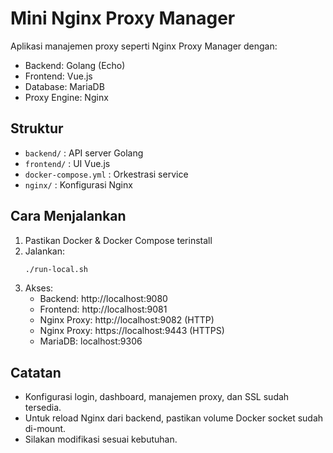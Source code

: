 # Mini Nginx Proxy Manager

Aplikasi manajemen proxy seperti Nginx Proxy Manager dengan:
- Backend: Golang (Echo)
- Frontend: Vue.js
- Database: MariaDB
- Proxy Engine: Nginx

## Struktur
- `backend/` : API server Golang
- `frontend/` : UI Vue.js
- `docker-compose.yml` : Orkestrasi service
- `nginx/` : Konfigurasi Nginx

## Cara Menjalankan
1. Pastikan Docker & Docker Compose terinstall
2. Jalankan:
   ```bash
   ./run-local.sh
   ```
3. Akses:
   - Backend: http://localhost:9080
   - Frontend: http://localhost:9081
   - Nginx Proxy: http://localhost:9082 (HTTP)
   - Nginx Proxy: https://localhost:9443 (HTTPS)
   - MariaDB: localhost:9306

## Catatan
- Konfigurasi login, dashboard, manajemen proxy, dan SSL sudah tersedia.
- Untuk reload Nginx dari backend, pastikan volume Docker socket sudah di-mount.
- Silakan modifikasi sesuai kebutuhan.
